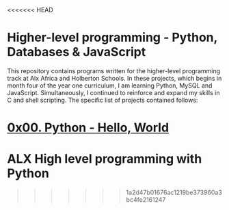 <<<<<<< HEAD
# Higher-level programming - Python, Databases & JavaScript

This repository contains programs written for the higher-level programming track at Alx Africa and Holberton Schools. In these projects, which begins in month four of the year one curriculum, I am learning Python, MySQL and JavaScript. Simultaneously, I continued to reinforce and expand my skills in C and shell scripting. The specific list of projects contained follows:

[0x00. Python - Hello, World](./0x00-python-hello_world)
=======
# ALX High level programming with Python
>>>>>>> 1a2d47b01676ac1219be373960a3bc4fe2161247
